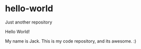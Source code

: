 # hello-world
Just another repository

Hello World!

My name is Jack. This is my code repository, and its awesome. :)
